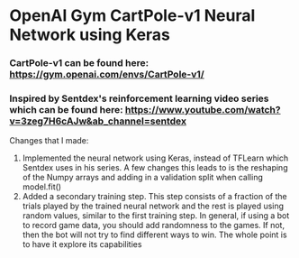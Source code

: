 # OpenAI Gym CartPole-v1 Neural Network using Keras

### CartPole-v1 can be found here: https://gym.openai.com/envs/CartPole-v1/

### Inspired by Sentdex's reinforcement learning video series which can be found here: https://www.youtube.com/watch?v=3zeg7H6cAJw&ab_channel=sentdex

Changes that I made:
  1) Implemented the neural network using Keras, instead of TFLearn which Sentdex uses in his series. A few changes this leads to is the reshaping of the Numpy arrays and adding in a validation split when calling model.fit()
  2) Added a secondary training step. This step consists of a fraction of the trials played by the trained neural network and the rest is played using random values, similar to the first training step. In general, if using a bot to record game data, you should add randomness to the games. If not, then the bot will not try to find different ways to win. The whole point is to have it explore its capabilities
